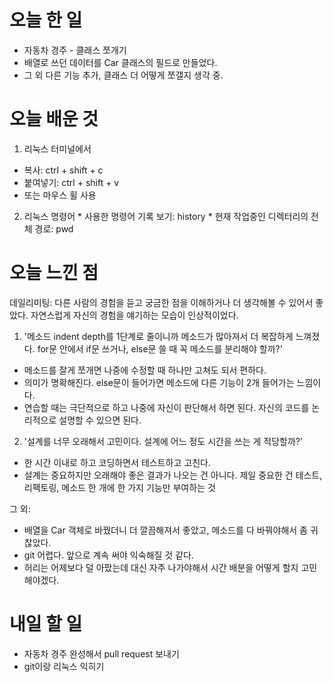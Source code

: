 # 오늘 한 일
- 자동차 경주 - 클래스 쪼개기 
- 배열로 쓰던 데이터를 Car 클래스의 필드로 만들었다.
- 그 외 다른 기능 추가, 클래스 더 어떻게 쪼갤지 생각 중.
 
# 오늘 배운 것
1. 리눅스 터미널에서
 * 복사: ctrl + shift + c
 * 붙여넣기: ctrl + shift + v
 * 또는 마우스 휠 사용
2. 리눅스  명령어
 * 사용한 명령어 기록 보기: history
 * 현재 작업중인 디렉터리의 전체 경로: pwd

# 오늘 느낀 점
데일리미팅: 
다른 사람의 경험을 듣고 궁금한 점을 이해하거나 더 생각해볼 수 있어서 좋았다. 
자연스럽게 자신의 경험을 얘기하는 모습이 인상적이었다.
  
1. '메소드 indent depth를 1단계로 줄이니까 메소드가 많아져서 더 복잡하게 느껴졌다. 
for문 안에서 if문 쓰거나, else문 쓸 때 꼭 메소드를 분리해야 할까?'
- 메소드를 잘게 쪼개면 나중에 수정할 때 하나만 고쳐도 되서 편하다. 
- 의미가 명확해진다. else문이 들어가면 메소드에 다른 기능이 2개 들어가는 느낌이다.
- 연습할 때는 극단적으로 하고 나중에 자신이 판단해서 하면 된다. 자신의 코드를 논리적으로 설명할 수 있으면 된다.  

2. '설계를 너무 오래해서 고민이다. 설계에 어느 정도 시간을 쓰는 게 적당할까?'
- 한 시간 이내로 하고 코딩하면서 테스트하고 고친다. 
- 설계는 중요하지만 오래해야 좋은 결과가 나오는 건 아니다. 제일 중요한 건  테스트, 리팩토링, 메소드 한 개에 한 가지 기능만 부여하는 것

그 외:
- 배열을 Car 객체로 바꿨더니 더 깔끔해져서 좋았고, 메소드를 다 바꿔야해서 좀 귀찮았다.   
- git 어렵다. 앞으로 계속 써야 익숙해질 것 같다. 
- 허리는 어제보다 덜 아팠는데 대신 자주 나가야해서 시간 배분을 어떻게 할지 고민해야겠다. 

# 내일 할 일
- 자동차 경주 완성해서 pull request 보내기
- git이랑 리눅스 익히기
